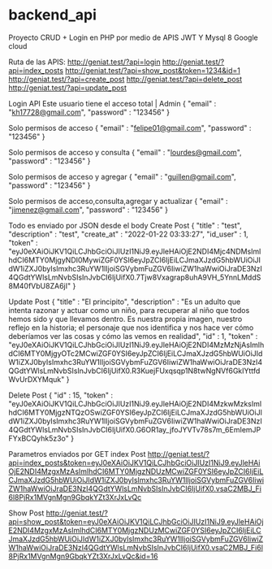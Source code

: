 # backend_api
Proyecto CRUD + Login en PHP por medio de APIS JWT Y Mysql 8 Google cloud

Ruta de las APIS:
http://geniat.test/?api=login
http://geniat.test/?api=index_posts
http://geniat.test/?api=show_post&token=1234&id=1
http://geniat.test/?api=create_post
http://geniat.test/?api=delete_post
http://geniat.test/?api=update_post


Login API
Este usuario tiene el acceso total | Admin
{
    "email" : "kh17728@gmail.com",
    "password" : "123456"
}

Solo permisos de acceso
{
    "email" : "felipe01@gmail.com",
    "password" : "123456"
}

Solo permisos de acceso y consulta
{
    "email" : "lourdes@gmail.com",
    "password" : "123456"
}

Solo permisos de acceso y agregar
{
    "email" : "guillen@gmail.com",
    "password" : "123456"
}

Solo permisos de acceso,consulta,agregar y actualizar
{
    "email" : "jimenez@gmail.com",
    "password" : "123456"
}

Todo es enviado por JSON desde el body
Create Post
{
    "title" 		: "test",
	"description" 	: "test",
	"create_at" 	: "2022-01-22 03:33:27",
	"id_user" 		: 1,
	"token"         : "eyJ0eXAiOiJKV1QiLCJhbGciOiJIUzI1NiJ9.eyJleHAiOjE2NDI4Mjc4NDMsImlhdCI6MTY0MjgyNDI0MywiZGF0YSI6eyJpZCI6IjEiLCJmaXJzdG5hbWUiOiJIdW1iZXJ0byIsImxhc3RuYW1lIjoiSGVybmFuZGV6IiwiZW1haWwiOiJraDE3NzI4QGdtYWlsLmNvbSIsInJvbCI6IjUifX0.7Tjw8Vxagrap8uhA9VH_5YnnLMddS8M40fVbU8ZA6jI"
}

Update Post
{
    "title" 		: "El principito",
	"description" 	: "Es un adulto que intenta razonar y actuar como un niño, para recuperar al niño que todos hemos sido y que llevamos dentro. Es nuestra propia imagen, nuestro reflejo en la historia; el personaje que nos identifica y nos hace ver cómo deberíamos ver las cosas y cómo las vemos en realidad",
	"id" 		    : 1,
	"token"         : "eyJ0eXAiOiJKV1QiLCJhbGciOiJIUzI1NiJ9.eyJleHAiOjE2NDI4MzMzNjAsImlhdCI6MTY0MjgyOTc2MCwiZGF0YSI6eyJpZCI6IjEiLCJmaXJzdG5hbWUiOiJIdW1iZXJ0byIsImxhc3RuYW1lIjoiSGVybmFuZGV6IiwiZW1haWwiOiJraDE3NzI4QGdtYWlsLmNvbSIsInJvbCI6IjUifX0.R3KuejFUxqsqp1N8twNgNVf6GkIYttfdWvUrDXYMquk"
}

Delete Post
{
	"id" 		: 15,
	"token"         : "eyJ0eXAiOiJKV1QiLCJhbGciOiJIUzI1NiJ9.eyJleHAiOjE2NDI4MzkwMzksImlhdCI6MTY0MjgzNTQzOSwiZGF0YSI6eyJpZCI6IjEiLCJmaXJzdG5hbWUiOiJIdW1iZXJ0byIsImxhc3RuYW1lIjoiSGVybmFuZGV6IiwiZW1haWwiOiJraDE3NzI4QGdtYWlsLmNvbSIsInJvbCI6IjUifX0.G6OR1ay_jfoJYVTv78s7m_6EmIemJPFYxBCQyhk5z3o"
}

Parametros enviados por GET
index Post
http://geniat.test/?api=index_posts&token=eyJ0eXAiOiJKV1QiLCJhbGciOiJIUzI1NiJ9.eyJleHAiOjE2NDI4MzgxMzAsImlhdCI6MTY0MjgzNDUzMCwiZGF0YSI6eyJpZCI6IjEiLCJmaXJzdG5hbWUiOiJIdW1iZXJ0byIsImxhc3RuYW1lIjoiSGVybmFuZGV6IiwiZW1haWwiOiJraDE3NzI4QGdtYWlsLmNvbSIsInJvbCI6IjUifX0.vsaC2MBJ_Fi6l8PjRx1MVgnMgn9GbqkYZt3XrJxLvQc

Show Post
http://geniat.test/?api=show_post&token=eyJ0eXAiOiJKV1QiLCJhbGciOiJIUzI1NiJ9.eyJleHAiOjE2NDI4MzgxMzAsImlhdCI6MTY0MjgzNDUzMCwiZGF0YSI6eyJpZCI6IjEiLCJmaXJzdG5hbWUiOiJIdW1iZXJ0byIsImxhc3RuYW1lIjoiSGVybmFuZGV6IiwiZW1haWwiOiJraDE3NzI4QGdtYWlsLmNvbSIsInJvbCI6IjUifX0.vsaC2MBJ_Fi6l8PjRx1MVgnMgn9GbqkYZt3XrJxLvQc&id=16